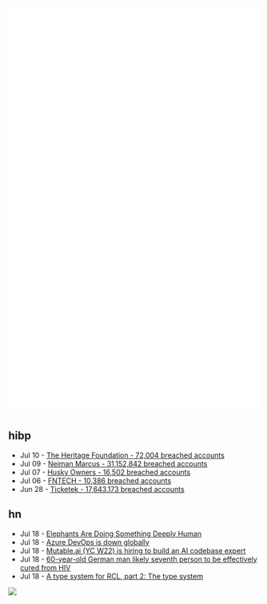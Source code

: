 ![Metrics](https://raw.githubusercontent.com/phixion/phixion/master/metrics.svg)

## hibp

<!--
for https://github.com/phixion/phixion/blob/main/.github/workflows/feeds.yml
-->
<!--START_SECTION:haveibeenpwnd-->
- Jul 10 - [The Heritage Foundation - 72,004 breached accounts](https://haveibeenpwned.com/PwnedWebsites#TheHeritageFoundation)
- Jul 09 - [Neiman Marcus - 31,152,842 breached accounts](https://haveibeenpwned.com/PwnedWebsites#NeimanMarcus)
- Jul 07 - [Husky Owners - 16,502 breached accounts](https://haveibeenpwned.com/PwnedWebsites#HuskyOwners)
- Jul 06 - [FNTECH - 10,386 breached accounts](https://haveibeenpwned.com/PwnedWebsites#RobloxDeveloperConference2024)
- Jun 28 - [Ticketek - 17,643,173 breached accounts](https://haveibeenpwned.com/PwnedWebsites#Ticketek)
<!--END_SECTION:haveibeenpwnd-->

## hn

<!--
for https://github.com/phixion/phixion/blob/main/.github/workflows/feeds.yml
-->
<!--START_SECTION:hn-->
- Jul 18 - [Elephants Are Doing Something Deeply Human](https://www.theatlantic.com/science/archive/2024/07/animal-naming-elephant-consciousness-language/679075/)
- Jul 18 - [Azure DevOps is down globally](https://news.ycombinator.com/item?id=41000822)
- Jul 18 - [Mutable.ai (YC W22) is hiring to build an AI codebase expert](https://news.ycombinator.com/item?id=40999700)
- Jul 18 - [60-year-old German man likely seventh person to be effectively cured from HIV](https://www.rfi.fr/en/international-news/20240718-seventh-person-likely-cured-of-hiv-doctors-announce)
- Jul 18 - [A type system for RCL, part 2: The type system](https://ruudvanasseldonk.com/2024/a-type-system-for-rcl-part-2-the-type-system)
<!--END_SECTION:hn-->

<!--
for https://yhype.me
-->
![](https://hit.yhype.me/github/profile?user_id=13013670)
